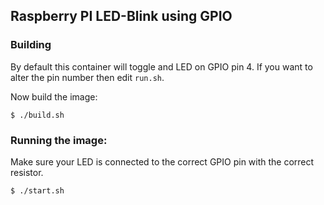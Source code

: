 ## Raspberry PI LED-Blink using GPIO

### Building 

By default this container will toggle and LED on GPIO pin 4. If you want to alter the pin number then edit `run.sh`.

Now build the image:

```
$ ./build.sh
```

### Running the image:

Make sure your LED is connected to the correct GPIO pin with the correct resistor.

```
$ ./start.sh
```


